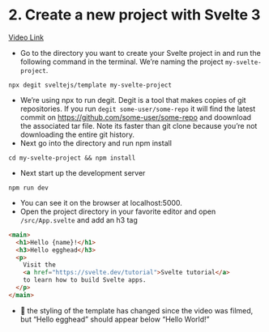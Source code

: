 # 2. Create a new project with Svelte 3

[Video Link](https://egghead.io/lessons/svelte-create-a-new-project-with-svelte-3?pl=getting-started-with-svelte-3-05a8541a)

- Go to the directory you want to create your Svelte project in and run the following command in the terminal. We&rsquo;re naming the project `my-svelte-project`.

```
npx degit sveltejs/template my-svelte-project
```

- We&rsquo;re using npx to run degit. Degit is a tool that makes copies of git repositories. If you run `degit some-user/some-repo` it will find the latest commit on <https://github.com/some-user/some-repo> and doownload the associated tar file. Note its faster than git clone because you&rsquo;re not downloading the entire git history.
- Next go into the directory and run npm install

```
cd my-svelte-project && npm install
```

- Next start up the development server

```
npm run dev
```

- You can see it on the browser at localhost:5000.
- Open the project directory in your favorite editor and open `/src/App.svelte` and add an h3 tag

```html
<main>
  <h1>Hello {name}!</h1>
  <h3>Hello egghead</h3>
  <p>
    Visit the
    <a href="https://svelte.dev/tutorial">Svelte tutorial</a>
    to learn how to build Svelte apps.
  </p>
</main>
```

- 📝 the styling of the template has changed since the video was filmed, but &ldquo;Hello egghead&rdquo; should appear below &ldquo;Hello World!&rdquo;

<a id="orge77ed7d"></a>
